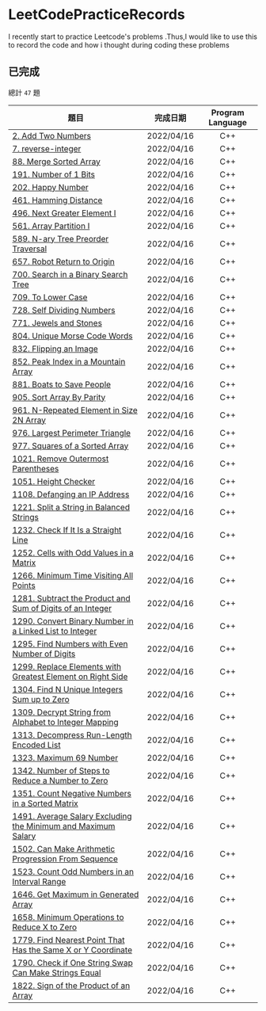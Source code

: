 # LeetCodePracticeRecords
I recently start to practice Leetcode's problems .Thus,I would like to use this to record the code and how i thought during coding these problems

## 已完成
總計 `47` 題

題目          | 完成日期 | Program Language |
--------------|:-----:|:----:|
[2. Add Two Numbers](https://leetcode.com/problems/add-two-numbers) | 2022/04/16 | C++
[7. reverse-integer](https://leetcode.com/problems/reverse-integer) | 2022/04/16 | C++
[88. Merge Sorted Array](https://leetcode.com/problems/merge-sorted-array) | 2022/04/16 | C++
[191. Number of 1 Bits](https://leetcode.com/problems/number-of-1-bits) | 2022/04/16 | C++
[202. Happy Number](https://leetcode.com/problems/happy-number) | 2022/04/16 | C++
[461. Hamming Distance](https://leetcode.com/problems/hamming-distance) | 2022/04/16 | C++
[496. Next Greater Element I](https://leetcode.com/problems/next-greater-element-i) | 2022/04/16 | C++
[561. Array Partition I](https://leetcode.com/problems/array-partition-i) | 2022/04/16 | C++
[589. N-ary Tree Preorder Traversal](https://leetcode.com/problems/n-ary-tree-preorder-traversal) | 2022/04/16 | C++
[657. Robot Return to Origin](https://leetcode.com/problems/robot-return-to-origin) | 2022/04/16 | C++
[700. Search in a Binary Search Tree](https://leetcode.com/problems/search-in-a-binary-search-tree) | 2022/04/16 | C++
[709. To Lower Case](https://leetcode.com/problems/to-lower-case) | 2022/04/16 | C++
[728. Self Dividing Numbers](https://leetcode.com/problems/self-dividing-numbers) | 2022/04/16 | C++
[771. Jewels and Stones](https://leetcode.com/problems/jewels-and-stones) | 2022/04/16 | C++
[804. Unique Morse Code Words](https://leetcode.com/problems/unique-morse-code-words) | 2022/04/16 | C++
[832. Flipping an Image](https://leetcode.com/problems/flipping-an-image) | 2022/04/16 | C++
[852. Peak Index in a Mountain Array](https://leetcode.com/problems/peak-index-in-a-mountain-array) | 2022/04/16 | C++
[881. Boats to Save People](https://leetcode.com/problems/boats-to-save-people) | 2022/04/16 | C++
[905. Sort Array By Parity](https://leetcode.com/problems/sort-array-by-parity) | 2022/04/16 | C++
[961. N-Repeated Element in Size 2N Array](https://leetcode.com/problems/n-repeated-element-in-size-2n-array) | 2022/04/16 | C++
[976. Largest Perimeter Triangle](https://leetcode.com/problems/largest-perimeter-triangle) | 2022/04/16 | C++
[977. Squares of a Sorted Array](https://leetcode.com/problems/squares-of-a-sorted-array) | 2022/04/16 | C++
[1021. Remove Outermost Parentheses](https://leetcode.com/problems/remove-outermost-parentheses) | 2022/04/16 | C++
[1051. Height Checker](https://leetcode.com/problems/height-checker) | 2022/04/16 | C++
[1108. Defanging an IP Address](https://leetcode.com/problems/defanging-an-ip-address) | 2022/04/16 | C++
[1221. Split a String in Balanced Strings](https://leetcode.com/problems/split-a-string-in-balanced-strings) | 2022/04/16 | C++
[1232. Check If It Is a Straight Line](https://leetcode.com/problems/check-if-it-is-a-straight-line) | 2022/04/16 | C++
[1252. Cells with Odd Values in a Matrix](https://leetcode.com/problems/cells-with-odd-values-in-a-matrix) | 2022/04/16 | C++
[1266. Minimum Time Visiting All Points](https://leetcode.com/problems/minimum-time-visiting-all-points) | 2022/04/16 | C++
[1281. Subtract the Product and Sum of Digits of an Integer](https://leetcode.com/problems/subtract-the-product-and-sum-of-digits-of-an-integer) | 2022/04/16 | C++
[1290. Convert Binary Number in a Linked List to Integer](https://leetcode.com/problems/convert-binary-number-in-a-linked-list-to-integer) | 2022/04/16 | C++
[1295. Find Numbers with Even Number of Digits](https://leetcode.com/problems/find-numbers-with-even-number-of-digits) | 2022/04/16 | C++
[1299. Replace Elements with Greatest Element on Right Side](https://leetcode.com/problems/replace-elements-with-greatest-element-on-right-side) | 2022/04/16 | C++
[1304. Find N Unique Integers Sum up to Zero](https://leetcode.com/problems/find-n-unique-integers-sum-up-to-zero) | 2022/04/16 | C++
[1309. Decrypt String from Alphabet to Integer Mapping](https://leetcode.com/problems/decrypt-string-from-alphabet-to-integer-mapping) | 2022/04/16 | C++
[1313. Decompress Run-Length Encoded List](https://leetcode.com/problems/decompress-run-length-encoded-list) | 2022/04/16 | C++
[1323. Maximum 69 Number](https://leetcode.com/problems/maximum-69-number) | 2022/04/16 | C++
[1342. Number of Steps to Reduce a Number to Zero](https://leetcode.com/problems/number-of-steps-to-reduce-a-number-to-zero) | 2022/04/16 | C++
[1351. Count Negative Numbers in a Sorted Matrix](https://leetcode.com/problems/count-negative-numbers-in-a-sorted-matrix) | 2022/04/16 | C++
[1491. Average Salary Excluding the Minimum and Maximum Salary](https://leetcode.com/problems/average-salary-excluding-the-minimum-and-maximum-salary) | 2022/04/16 | C++
[1502. Can Make Arithmetic Progression From Sequence](https://leetcode.com/problems/can-make-arithmetic-progression-from-sequence) | 2022/04/16 | C++
[1523. Count Odd Numbers in an Interval Range](https://leetcode.com/problems/count-odd-numbers-in-an-interval-range) | 2022/04/16 | C++
[1646. Get Maximum in Generated Array](https://leetcode.com/problems/get-maximum-in-generated-array) | 2022/04/16 | C++
[1658. Minimum Operations to Reduce X to Zero](https://leetcode.com/problems/minimum-operations-to-reduce-x-to-zero) | 2022/04/16 | C++
[1779. Find Nearest Point That Has the Same X or Y Coordinate](https://leetcode.com/problems/find-nearest-point-that-has-the-same-x-or-y-coordinate) | 2022/04/16 | C++
[1790. Check if One String Swap Can Make Strings Equal](https://leetcode.com/problems/check-if-one-string-swap-can-make-strings-equal) | 2022/04/16 | C++
[1822. Sign of the Product of an Array](https://leetcode.com/problems/sign-of-the-product-of-an-array) | 2022/04/16 | C++
